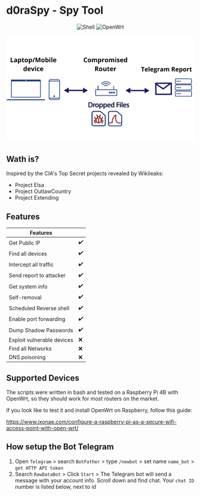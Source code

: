 # d0raSpy - Spy Tool

<p align="center">
 <img alt="Shell" src="https://img.shields.io/badge/Shell_Script-121011?style=for-the-badge&logo=gnu-bash&logoColor=white">
 <img alt="OpenWrt" src="https://img.shields.io/badge/OpenWrt-00B5E2?style=for-the-badge&logo=OpenWrt&logoColor=white">
</p>

<p align="center"><img src="image/Compromised Router.png"></p> 

## Wath is?
Inspired by the CIA's Top Secret projects revealed by Wikileaks:
- Project Elsa
- Project OutlawCountry
- Project Extending

## Features

| Features | |                                 
| --------- | --------- |
| Get Public IP | :heavy_check_mark: |
| Find all devices | :heavy_check_mark: |
| Intercept all traffic | :heavy_check_mark: |
| Send report to attacker| :heavy_check_mark: |
| Get system info | :heavy_check_mark: |
| Self-removal | :heavy_check_mark: |
| Scheduled Reverse shell | :heavy_check_mark: |
| Enable port forwarding | :heavy_check_mark: |
| Dump Shadow Passwords | :heavy_check_mark: |
| Exploit vulnerable devices | :x: |
| Find all Networks | :x: |
| DNS poisoning | :x: |


## Supported Devices
The scripts were written in bash and tested on a Raspberry Pi 4B with OpenWrt, so they should work for most routers on the market. 

If you look like to test it and install OpenWrt on Raspberry, follow this guide:

https://www.ixonae.com/configure-a-raspberry-pi-as-a-secure-wifi-access-point-with-open-wrt/

## How setup the Bot Telegram

1. Open `Telegram` > search `BotFather` > type `/newbot` > set name `name_bot` > `get HTTP API token` 
2. Search `RawDataBot` > Click `Start` > The Telegram bot will send a message with your account info. Scroll down and find chat. Your `chat ID` number is listed below, next to id
